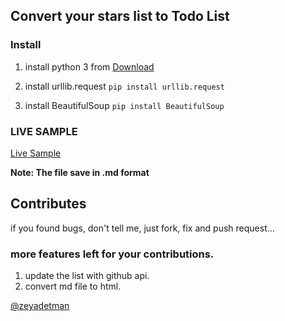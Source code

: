 ## Convert your stars list to Todo List

### Install

1. install python 3 from [Download](https://www.python.org/downloads/)

1. install urllib.request  ``` pip install urllib.request ```

1. install BeautifulSoup  ``` pip install BeautifulSoup ```

### LIVE SAMPLE
[Live Sample](https://github.com/zeyadetman/Stars-WatchedList/blob/master/Sample.md)

__Note: The file save in .md format__

## Contributes
  if you found bugs, don't tell me, just fork, fix and push request...
  ### more features left for your contributions.
  1. update the list with github api.
  1. convert md file to html.

[@zeyadetman](https://twitter.com/zeyadetman)
